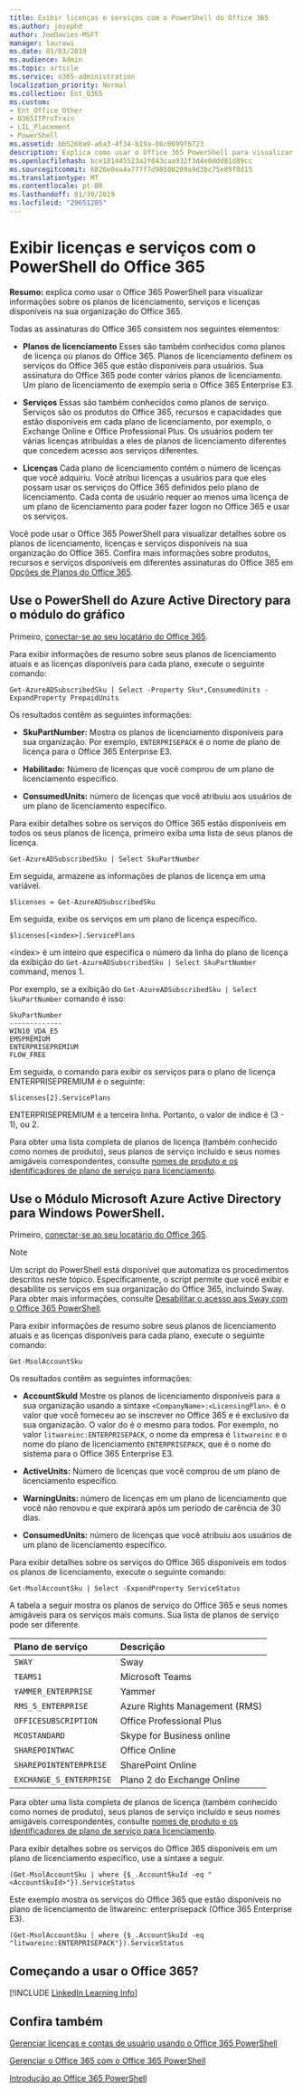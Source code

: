 ```yaml
---
title: Exibir licenças e serviços com o PowerShell do Office 365
ms.author: josephd
author: JoeDavies-MSFT
manager: laurawi
ms.date: 01/03/2019
ms.audience: Admin
ms.topic: article
ms.service: o365-administration
localization_priority: Normal
ms.collection: Ent_O365
ms.custom:
- Ent_Office_Other
- O365ITProTrain
- LIL_Placement
- PowerShell
ms.assetid: bb5260a9-a6a3-4f34-b19a-06c6699f6723
description: Explica como usar o Office 365 PowerShell para visualizar informações sobre os planos de licenciamento, serviços e licenças disponíveis na sua organização do Office 365.
ms.openlocfilehash: bce181445523a2f043caa932f3d4e0ddd81d89cc
ms.sourcegitcommit: 6826e0ea4a777f7d98500209a9d3bc75e89f8d15
ms.translationtype: MT
ms.contentlocale: pt-BR
ms.lasthandoff: 01/30/2019
ms.locfileid: "29651205"
---
```

# <a name="view-licenses-and-services-with-office-365-powershell"></a>Exibir licenças e serviços com o PowerShell do Office 365

**Resumo:** explica como usar o Office 365 PowerShell para visualizar informações sobre os planos de licenciamento, serviços e licenças disponíveis na sua organização do Office 365.
  
Todas as assinaturas do Office 365 consistem nos seguintes elementos:

- **Planos de licenciamento** Esses são também conhecidos como planos de licença ou planos do Office 365. Planos de licenciamento definem os serviços do Office 365 que estão disponíveis para usuários. Sua assinatura do Office 365 pode conter vários planos de licenciamento. Um plano de licenciamento de exemplo seria o Office 365 Enterprise E3.
    
- **Serviços** Essas são também conhecidos como planos de serviço. Serviços são os produtos do Office 365, recursos e capacidades que estão disponíveis em cada plano de licenciamento, por exemplo, o Exchange Online e Office Professional Plus. Os usuários podem ter várias licenças atribuídas a eles de planos de licenciamento diferentes que concedem acesso aos serviços diferentes.
    
- **Licenças** Cada plano de licenciamento contém o número de licenças que você adquiriu. Você atribui licenças a usuários para que eles possam usar os serviços do Office 365 definidos pelo plano de licenciamento. Cada conta de usuário requer ao menos uma licença de um plano de licenciamento para poder fazer logon no Office 365 e usar os serviços.
    
Você pode usar o Office 365 PowerShell para visualizar detalhes sobre os planos de licenciamento, licenças e serviços disponíveis na sua organização do Office 365. Confira mais informações sobre produtos, recursos e serviços disponíveis em diferentes assinaturas do Office 365 em [Opções de Planos do Office 365](https://go.microsoft.com/fwlink/p/?LinkId=691147).


## <a name="use-the-azure-active-directory-powershell-for-graph-module"></a>Use o PowerShell do Azure Active Directory para o módulo do gráfico

Primeiro, [conectar-se ao seu locatário do Office 365](connect-to-office-365-powershell.md#connect-with-the-azure-active-directory-powershell-for-graph-module).
  
Para exibir informações de resumo sobre seus planos de licenciamento atuais e as licenças disponíveis para cada plano, execute o seguinte comando:
  
```
Get-AzureADSubscribedSku | Select -Property Sku*,ConsumedUnits -ExpandProperty PrepaidUnits
```

Os resultados contêm as seguintes informações:
  
- **SkuPartNumber:** Mostra os planos de licenciamento disponíveis para sua organização. Por exemplo, `ENTERPRISEPACK` é o nome de plano de licença para o Office 365 Enterprise E3.
    
- **Habilitado:** Número de licenças que você comprou de um plano de licenciamento específico.
    
- **ConsumedUnits:** número de licenças que você atribuiu aos usuários de um plano de licenciamento específico.
    
Para exibir detalhes sobre os serviços do Office 365 estão disponíveis em todos os seus planos de licença, primeiro exiba uma lista de seus planos de licença.

````
Get-AzureADSubscribedSku | Select SkuPartNumber
````

Em seguida, armazene as informações de planos de licença em uma variável.

````
$licenses = Get-AzureADSubscribedSku
````

Em seguida, exibe os serviços em um plano de licença específico.

````
$licenses[<index>].ServicePlans
````

\<index> é um inteiro que especifica o número da linha do plano de licença da exibição do `Get-AzureADSubscribedSku | Select SkuPartNumber` command, menos 1.

Por exemplo, se a exibição do `Get-AzureADSubscribedSku | Select SkuPartNumber` comando é isso:

````
SkuPartNumber
-------------
WIN10_VDA_E5
EMSPREMIUM
ENTERPRISEPREMIUM
FLOW_FREE
````

Em seguida, o comando para exibir os serviços para o plano de licença ENTERPRISEPREMIUM é o seguinte:

````
$licenses[2].ServicePlans
````

ENTERPRISEPREMIUM é a terceira linha. Portanto, o valor de índice é (3 - 1), ou 2.

Para obter uma lista completa de planos de licença (também conhecido como nomes de produto), seus planos de serviço incluído e seus nomes amigáveis correspondentes, consulte [nomes de produto e os identificadores de plano de serviço para licenciamento](https://docs.microsoft.com/azure/active-directory/users-groups-roles/licensing-service-plan-reference).

## <a name="use-the-microsoft-azure-active-directory-module-for-windows-powershell"></a>Use o Módulo Microsoft Azure Active Directory para Windows PowerShell.

Primeiro, [conectar-se ao seu locatário do Office 365](connect-to-office-365-powershell.md#connect-with-the-microsoft-azure-active-directory-module-for-windows-powershell).

>[!Note]
>Um script do PowerShell está disponível que automatiza os procedimentos descritos neste tópico. Especificamente, o script permite que você exibir e desabilite os serviços em sua organização do Office 365, incluindo Sway. Para obter mais informações, consulte [Desabilitar o acesso aos Sway com o Office 365 PowerShell](disable-access-to-sway-with-office-365-powershell.md).
>
    
Para exibir informações de resumo sobre seus planos de licenciamento atuais e as licenças disponíveis para cada plano, execute o seguinte comando:
  
```
Get-MsolAccountSku
```

Os resultados contêm as seguintes informações:
  
- **AccountSkuId** Mostre os planos de licenciamento disponíveis para a sua organização usando a sintaxe `<CompanyName>:<LicensingPlan>`.  _<CompanyName>_ é o valor que você forneceu ao se inscrever no Office 365 e é exclusivo da sua organização. O valor do _<LicensingPlan>_ é o mesmo para todos. Por exemplo, no valor `litwareinc:ENTERPRISEPACK`, o nome da empresa é  `litwareinc` e o nome do plano de licenciamento `ENTERPRISEPACK`, que é o nome do sistema para o Office 365 Enterprise E3.
    
- **ActiveUnits:** Número de licenças que você comprou de um plano de licenciamento específico.
    
- **WarningUnits:** número de licenças em um plano de licenciamento que você não renovou e que expirará após um período de carência de 30 dias.
    
- **ConsumedUnits:** número de licenças que você atribuiu aos usuários de um plano de licenciamento específico.
    
Para exibir detalhes sobre os serviços do Office 365 disponíveis em todos os planos de licenciamento, execute o seguinte comando:
  
```
Get-MsolAccountSku | Select -ExpandProperty ServiceStatus
```

A tabela a seguir mostra os planos de serviço do Office 365 e seus nomes amigáveis para os serviços mais comuns. Sua lista de planos de serviço pode ser diferente. 
  
|**Plano de serviço**|**Descrição**|
|:-----|:-----|
| `SWAY` <br/> |Sway  <br/> |
| `TEAMS1` <br/> |Microsoft Teams  <br/> |
| `YAMMER_ENTERPRISE` <br/> |Yammer  <br/> |
| `RMS_S_ENTERPRISE` <br/> |Azure Rights Management (RMS)  <br/> |
| `OFFICESUBSCRIPTION` <br/> |Office Professional Plus  <br/> |
| `MCOSTANDARD` <br/> |Skype for Business online  <br/> |
| `SHAREPOINTWAC` <br/> |Office Online  <br/> |
| `SHAREPOINTENTERPRISE` <br/> |SharePoint Online  <br/> |
| `EXCHANGE_S_ENTERPRISE` <br/> |Plano 2 do Exchange Online  <br/> |
   
Para obter uma lista completa de planos de licença (também conhecido como nomes de produto), seus planos de serviço incluído e seus nomes amigáveis correspondentes, consulte [nomes de produto e os identificadores de plano de serviço para licenciamento](https://docs.microsoft.com/azure/active-directory/users-groups-roles/licensing-service-plan-reference).

Para exibir detalhes sobre os serviços do Office 365 disponíveis em um plano de licenciamento específico, use a sintaxe a seguir.
  
```
(Get-MsolAccountSku | where {$_.AccountSkuId -eq "<AccountSkuId>"}).ServiceStatus
```

Este exemplo mostra os serviços do Office 365 que estão disponíveis no plano de licenciamento de litwareinc: enterprisepack (Office 365 Enterprise E3).
  
```
(Get-MsolAccountSku | where {$_.AccountSkuId -eq "litwareinc:ENTERPRISEPACK"}).ServiceStatus
```


## <a name="new-to-office-365"></a>Começando a usar o Office 365?

[!INCLUDE [LinkedIn Learning Info](../common/office/linkedin-learning-info.md)]
   
## <a name="see-also"></a>Confira também


[Gerenciar licenças e contas de usuário usando o Office 365 PowerShell](manage-user-accounts-and-licenses-with-office-365-powershell.md)
  
[Gerenciar o Office 365 com o Office 365 PowerShell](manage-office-365-with-office-365-powershell.md)
  
[Introdução ao Office 365 PowerShell](getting-started-with-office-365-powershell.md)
